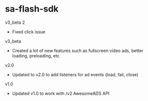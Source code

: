 sa-flash-sdk
============

v3_beta 2
- Fixed click issue

v3_beta
- Created a lot of new features such as fullscreen video ads, better loading, preloading, etc

v2.0
- Updated to v2.0 to add listeners for ad events (load, fail, close)

v1.0
- Updated v1.0 to work with /v2 AwesomeADS API
